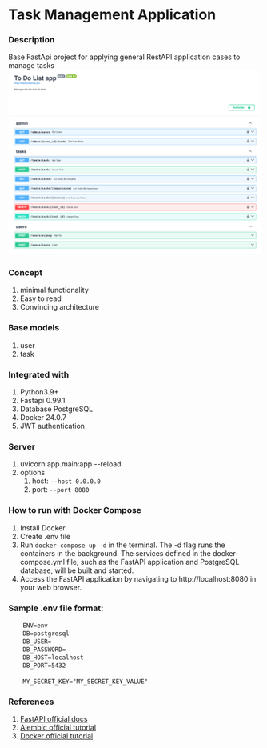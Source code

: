# Task Management Application


### Description
Base FastApi project for applying general RestAPI application cases to manage tasks
![openapi-docs](./doc/images/openapi-docs.png)

### Concept
1. minimal functionality
2. Easy to read
3. Convincing architecture


### Base models
1. user
2. task


### Integrated with
1. Python3.9+
2. Fastapi 0.99.1
3. Database PostgreSQL
4. Docker 24.0.7
5. JWT authentication


### Server
1. uvicorn app.main:app --reload
2. options
    1. host: `--host 0.0.0.0`
    2. port: `--port 8080`


### How to run with Docker Compose
1. Install Docker 
2. Create .env file
3. Run `docker-compose up -d` in the terminal. The -d flag runs the containers in the background. The services defined in the docker-compose.yml file, such as the FastAPI application and PostgreSQL database, will be built and started. 
4. Access the FastAPI application by navigating to http://localhost:8080 in your web browser.

### Sample .env file format:
```dotenv
    ENV=env
    DB=postgresql
    DB_USER=
    DB_PASSWORD=
    DB_HOST=localhost
    DB_PORT=5432
   
    MY_SECRET_KEY="MY_SECRET_KEY_VALUE"
```

### References
1. [FastAPI official docs](https://fastapi.tiangolo.com/)
2. [Alembic official tutorial](https://alembic.sqlalchemy.org/en/latest/tutorial.html)
3. [Docker official tutorial](https://docs.docker.com/get-started/) 